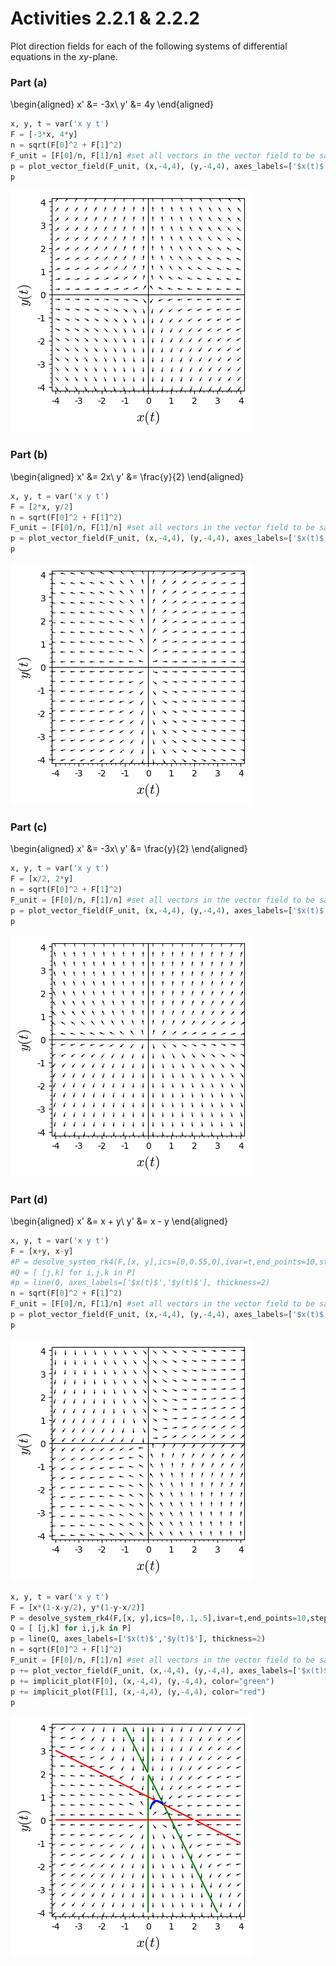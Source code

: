 
# Activities 2.2.1 & 2.2.2
Plot direction fields for each of the following systems of differential equations in the $xy$-plane.

### Part (a) 

\begin{aligned} x' &= -3x\\ y' &= 4y \end{aligned}


```python
x, y, t = var('x y t')
F = [-3*x, 4*y]
n = sqrt(F[0]^2 + F[1]^2)
F_unit = [F[0]/n, F[1]/n] #set all vectors in the vector field to be same length
p = plot_vector_field(F_unit, (x,-4,4), (y,-4,4), axes_labels=['$x(t)$','$y(t)$'], xmax = 4, xmin = -4, ymax = 4, ymin = -4, aspect_ratio=1)
p
```




![png](output_2_0.png)



### Part (b)
\begin{aligned} x' &= 2x\\ y' &= \frac{y}{2} \end{aligned}


```python
x, y, t = var('x y t')
F = [2*x, y/2]
n = sqrt(F[0]^2 + F[1]^2)
F_unit = [F[0]/n, F[1]/n] #set all vectors in the vector field to be same length
p = plot_vector_field(F_unit, (x,-4,4), (y,-4,4), axes_labels=['$x(t)$','$y(t)$'], xmax = 4, xmin = -4, ymax = 4, ymin = -4, aspect_ratio=1)
p
```




![png](output_4_0.png)



### Part (c)
\begin{aligned} x' &= -3x\\ y' &= \frac{y}{2} \end{aligned}


```python
x, y, t = var('x y t')
F = [x/2, 2*y]
n = sqrt(F[0]^2 + F[1]^2)
F_unit = [F[0]/n, F[1]/n] #set all vectors in the vector field to be same length
p = plot_vector_field(F_unit, (x,-4,4), (y,-4,4), axes_labels=['$x(t)$','$y(t)$'], xmax = 4, xmin = -4, ymax = 4, ymin = -4, aspect_ratio=1)
p
```




![png](output_6_0.png)



### Part (d)
\begin{aligned} x' &= x + y\\ y' &= x - y \end{aligned}


```python
x, y, t = var('x y t')
F = [x+y, x-y]
#P = desolve_system_rk4(F,[x, y],ics=[0,0.55,0],ivar=t,end_points=10,step=0.01)
#Q = [ [j,k] for i,j,k in P]
#p = line(Q, axes_labels=['$x(t)$','$y(t)$'], thickness=2)
n = sqrt(F[0]^2 + F[1]^2)
F_unit = [F[0]/n, F[1]/n] #set all vectors in the vector field to be same length
p = plot_vector_field(F_unit, (x,-4,4), (y,-4,4), axes_labels=['$x(t)$','$y(t)$'], xmax = 4, xmin = -4, ymax = 4, ymin = -4, aspect_ratio=1)
p
```




![png](output_8_0.png)




```python
x, y, t = var('x y t')
F = [x*(1-x-y/2), y*(1-y-x/2)]
P = desolve_system_rk4(F,[x, y],ics=[0,.1,.5],ivar=t,end_points=10,step=0.01)
Q = [ [j,k] for i,j,k in P]
p = line(Q, axes_labels=['$x(t)$','$y(t)$'], thickness=2)
n = sqrt(F[0]^2 + F[1]^2)
F_unit = [F[0]/n, F[1]/n] #set all vectors in the vector field to be same length
p += plot_vector_field(F_unit, (x,-4,4), (y,-4,4), axes_labels=['$x(t)$','$y(t)$'], xmax = 4, xmin = -4, ymax = 4, ymin = -4, aspect_ratio=1)
p += implicit_plot(F[0], (x,-4,4), (y,-4,4), color="green")
p += implicit_plot(F[1], (x,-4,4), (y,-4,4), color="red")
p
```




![png](output_9_0.png)




```python

```
